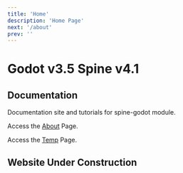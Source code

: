 ```yaml
---
title: 'Home'
description: 'Home Page'
next: '/about'
prev: ''
---
```


# Godot v3.5 Spine v4.1

## Documentation

Documentation site and tutorials for spine-godot module.

Access the [About](/about) Page.

Access the [Temp](/temp) Page.

## Website Under Construction